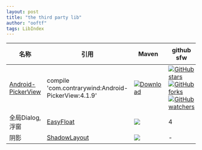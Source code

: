 ```yaml
---
layout: post
title: "the third party lib"
author: "ooftf"
tags: LibIndex
---
```

|名称|引用|Maven|github sfw|描述|
|---|---|---|---|---|
|[Android-PickerView](https://github.com/Bigkoo/Android-PickerView)|compile 'com.contrarywind:Android-PickerView:4.1.9'|[![Download](https://api.bintray.com/packages/contrarywind/maven/Android-PickerView/images/download.svg) ](https://bintray.com/contrarywind/maven/Android-PickerView/_latestVersion)|[![GitHub stars](https://img.shields.io/github/stars/Bigkoo/Android-PickerView.svg?style=social)](https://github.com/Bigkoo/Android-PickerView/stargazers) [![GitHub forks](https://img.shields.io/github/forks/Bigkoo/Android-PickerView.svg?style=social)](https://github.com/Bigkoo/Android-PickerView/network) [![GitHub watchers](https://img.shields.io/github/watchers/Bigkoo/Android-PickerView.svg?style=social)](https://github.com/Bigkoo/Android-PickerView/watchers)||
|全局Dialog,浮窗|[EasyFloat](https://github.com/princekin-f/EasyFloat)| [![](https://jitpack.io/v/princekin-f/EasyFloat.svg)](https://jitpack.io/#princekin-f/EasyFloat)|4|
|阴影|[ShadowLayout](https://github.com/lihangleo2/ShadowLayout)|[![](https://jitpack.io/v/lihangleo2/ShadowLayout.svg)](https://jitpack.io/#lihangleo2/ShadowLayout)|-|